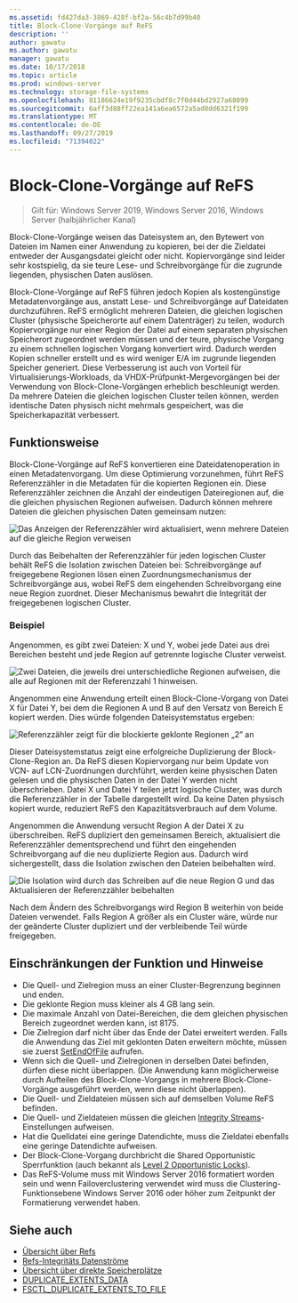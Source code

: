 ```yaml
---
ms.assetid: fd427da3-3869-428f-bf2a-56c4b7d99b40
title: Block-Clone-Vorgänge auf ReFS
description: ''
author: gawatu
ms.author: gawatu
manager: gawatu
ms.date: 10/17/2018
ms.topic: article
ms.prod: windows-server
ms.technology: storage-file-systems
ms.openlocfilehash: 81186624e19f9235cbdf8c7f0d44bd2927a68099
ms.sourcegitcommit: 6aff3d88ff22ea141a6ea6572a5ad8dd6321f199
ms.translationtype: MT
ms.contentlocale: de-DE
ms.lasthandoff: 09/27/2019
ms.locfileid: "71394022"
---
```

# <a name="block-cloning-on-refs"></a>Block-Clone-Vorgänge auf ReFS

>Gilt für: Windows Server 2019, Windows Server 2016, Windows Server (halbjährlicher Kanal)

Block-Clone-Vorgänge weisen das Dateisystem an, den Bytewert von Dateien im Namen einer Anwendung zu kopieren, bei der die Zieldatei entweder der Ausgangsdatei gleicht oder nicht. Kopiervorgänge sind leider sehr kostspielig, da sie teure Lese- und Schreibvorgänge für die zugrunde liegenden, physischen Daten auslösen. 

Block-Clone-Vorgänge auf ReFS führen jedoch Kopien als kostengünstige Metadatenvorgänge aus, anstatt Lese- und Schreibvorgänge auf Dateidaten durchzuführen. ReFS ermöglicht mehreren Dateien, die gleichen logischen Cluster (physische Speicherorte auf einem Datenträger) zu teilen, wodurch Kopiervorgänge nur einer Region der Datei auf einem separaten physischen Speicherort zugeordnet werden müssen und der teure, physische Vorgang zu einem schnellen logischen Vorgang konvertiert wird. Dadurch werden Kopien schneller erstellt und es wird weniger E/A im zugrunde liegenden Speicher generiert. Diese Verbesserung ist auch von Vorteil für Virtualisierungs-Workloads, da VHDX-Prüfpunkt-Mergevorgängen bei der Verwendung von Block-Clone-Vorgängen erheblich beschleunigt werden. Da mehrere Dateien die gleichen logischen Cluster teilen können, werden identische Daten physisch nicht mehrmals gespeichert, was die Speicherkapazität verbessert. 
  
## <a name="how-it-works"></a>Funktionsweise 

Block-Clone-Vorgänge auf ReFS konvertieren eine Dateidatenoperation in einen Metadatenvorgang. Um diese Optimierung vorzunehmen, führt ReFS Referenzzähler in die Metadaten für die kopierten Regionen ein. Diese Referenzzähler zeichnen die Anzahl der eindeutigen Dateiregionen auf, die die gleichen physischen Regionen aufweisen. Dadurch können mehrere Dateien die gleichen physischen Daten gemeinsam nutzen:

![Das Anzeigen der Referenzzähler wird aktualisiert, wenn mehrere Dateien auf die gleiche Region verweisen](media/ref-count-example.gif)

Durch das Beibehalten der Referenzzähler für jeden logischen Cluster behält ReFS die Isolation zwischen Dateien bei: Schreibvorgänge auf freigegebene Regionen lösen einen Zuordnungsmechanismus der Schreibvorgänge aus, wobei ReFS dem eingehenden Schreibvorgang eine neue Region zuordnet. Dieser Mechanismus bewahrt die Integrität der freigegebenen logischen Cluster. 

### <a name="example"></a>Beispiel
Angenommen, es gibt zwei Dateien: X und Y, wobei jede Datei aus drei Bereichen besteht und jede Region auf getrennte logische Cluster verweist.

![Zwei Dateien, die jeweils drei unterschiedliche Regionen aufweisen, die alle auf Regionen mit der Referenzzahl 1 hinweisen.](media/block-clone-1.png)

Angenommen eine Anwendung erteilt einen Block-Clone-Vorgang von Datei X für Datei Y, bei dem die Regionen A und B auf den Versatz von Bereich E kopiert werden. Dies würde folgenden Dateisystemstatus ergeben:

![Referenzzähler zeigt für die blockierte geklonte Regionen „2” an](media/block-clone-2.png)

Dieser Dateisystemstatus zeigt eine erfolgreiche Duplizierung der Block-Clone-Region an. Da ReFS diesen Kopiervorgang nur beim Update von VCN- auf LCN-Zuordnungen durchführt, werden keine physischen Daten gelesen und die physischen Daten in der Datei Y werden nicht überschrieben. Datei X und Datei Y teilen jetzt logische Cluster, was durch die Referenzzähler in der Tabelle dargestellt wird. Da keine Daten physisch kopiert wurde, reduziert ReFS den Kapazitätsverbrauch auf dem Volume. 

Angenommen die Anwendung versucht Region A der Datei X zu überschreiben. ReFS dupliziert den gemeinsamen Bereich, aktualisiert die Referenzzähler dementsprechend und führt den eingehenden Schreibvorgang auf die neu duplizierte Region aus. Dadurch wird sichergestellt, dass die Isolation zwischen den Dateien beibehalten wird.   

![Die Isolation wird durch das Schreiben auf die neue Region G und das Aktualisieren der Referenzzähler beibehalten](media/block-clone-3.png)

Nach dem Ändern des Schreibvorgangs wird Region B weiterhin von beide Dateien verwendet. Falls Region A größer als ein Cluster wäre, würde nur der geänderte Cluster dupliziert und der verbleibende Teil würde freigegeben.


## <a name="functionality-restrictions-and-remarks"></a>Einschränkungen der Funktion und Hinweise
- Die Quell- und Zielregion muss an einer Cluster-Begrenzung beginnen und enden. 
- Die geklonte Region muss kleiner als 4 GB lang sein. 
- Die maximale Anzahl von Datei-Bereichen, die dem gleichen physischen Bereich zugeordnet werden kann, ist 8175.
- Die Zielregion darf nicht über das Ende der Datei erweitert werden. Falls die Anwendung das Ziel mit geklonten Daten erweitern möchte, müssen sie zuerst [SetEndOfFile](https://msdn.microsoft.com/library/windows/desktop/aa365531(v=vs.85).aspx) aufrufen. 
- Wenn sich die Quell- und Zielregionen in derselben Datei befinden, dürfen diese nicht überlappen. (Die Anwendung kann möglicherweise durch Aufteilen des Block-Clone-Vorgangs in mehrere Block-Clone-Vorgänge ausgeführt werden, wenn diese nicht überlappen).
- Die Quell- und Zieldateien müssen sich auf demselben Volume ReFS befinden. 
- Die Quell- und Zieldateien müssen die gleichen [Integrity Streams](https://msdn.microsoft.com/library/windows/desktop/gg258117(v=vs.85).aspx)-Einstellungen aufweisen. 
- Hat die Quelldatei eine geringe Datendichte, muss die Zieldatei ebenfalls eine geringe Datendichte aufweisen. 
- Der Block-Clone-Vorgang durchbricht die Shared Opportunistic Sperrfunktion (auch bekannt als [Level 2 Opportunistic Locks](https://msdn.microsoft.com/library/windows/desktop/aa365713(v=vs.85).aspx)).
- Das ReFS-Volume muss mit Windows Server 2016 formatiert worden sein und wenn Failoverclustering verwendet wird muss die Clustering-Funktionsebene Windows Server 2016 oder höher zum Zeitpunkt der Formatierung verwendet haben. 

## <a name="see-also"></a>Siehe auch

-   [Übersicht über Refs](refs-overview.md)
-   [Refs-Integritäts Datenströme](integrity-streams.md)
-   [Übersicht über direkte Speicherplätze](../storage-spaces/storage-spaces-direct-overview.md)
-   [DUPLICATE_EXTENTS_DATA](https://msdn.microsoft.com/library/windows/desktop/mt590821(v=vs.85).aspx)
-   [FSCTL_DUPLICATE_EXTENTS_TO_FILE](https://msdn.microsoft.com/library/windows/desktop/mt590823(v=vs.85).aspx)
